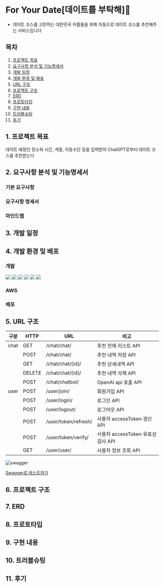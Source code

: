# For Your Date[데이트를 부탁해]👫
- 데이트 코스를 고민하는 대한민국 커플들을 위해 자동으로 데이트 코스를 추천해주는 서비스입니다

## 목차
1. [프로젝트 목표](#1-프로젝트-목표)
2. [요구사항 분석 및 기능명세서](#2-요구사항-분석-및-기능명세서)
3. [개발 일정](#3-개발-일정)
4. [개발 환경 및 배포](#4-개발-환경-및-배포)
5. [URL 구조](#5-URL-구조)
6. [프로젝트 구조](#6-개발-일정-및-프로젝트-구조)
7. [ERD](#7-ERD)
8. [프로토타입](#8-프로토타입)
9. [구현 내용](#9-구현-내용)
10. [트러블슈팅](#10-트러블슈팅)
11. [후기](#11-후기)

## 1. 프로젝트 목표
데이트 예정인 장소와 시간, 계절, 이동수단 등을 입력받아 ChatGPT로부터 데이트 코스를 추천받는다

## 2. 요구사항 분석 및 기능명세서
### 기본 요구사항

### 요구사항 명세서

### 마인드맵

## 3. 개발 일정

## 4. 개발 환경 및 배포

### 개발
<span><img src="https://img.shields.io/badge/-HTML5-E34F26?logo=HTML5&logoColor=white"/></span>
<span><img src="https://img.shields.io/badge/css3-1658a7?logo=css3&logoColor=white"/></span>
<span><img src="https://img.shields.io/badge/javascript-F7DF1E?logo=javascript&logoColr=white"/></span>
<span><img src="https://img.shields.io/badge/bootstrap-7952B3?logo=bootstrap&logoColor=white"/></span>
<span><img src="https://img.shields.io/badge/python-0769AD?logo=python&logoColor=white"/></span>
<span><img src="https://img.shields.io/badge/django-175339?logo=django&logoColor=white"/></span>

### AWS

### 배포


## 5. URL 구조

|구분|HTTP|URL|비고|
|---|---|---|---|
|chat|GET|/chat/chat/|추천 전체 리스트 API
||POST|/chat/chat/|추천 내역 저장 API
||GET|/chat/chat/{id}/|추천 상세내역 API
||DELETE|/chat/chat/{id}/|추천 내역 삭제 API
||POST|/chat/chatbot/|OpenAI api 호출 API
|user|POST|/user/join/|회원가입 API
||POST|/user/login/|로그인 API
||POST|/user/logout/|로그아웃 API
||POST|/user/token/refresh/|사용자 accessToken 갱신 API
||POST|/user/token/verify/|사용자 accessToken 유효성 검사 API
||GET|/user/user/|사용자 정보 조회 API
  
![swagger](https://github.com/Nam-Younghoon/for_your_date_front/assets/58909988/0ade1f8c-cec5-43bf-97ba-3b944380de68)

[Swagger로 테스트하기](https://api-for-your-date.kro.kr/api/schema/swagger-ui/)


## 6. 프로젝트 구조

## 7. ERD


## 8. 프로토타입


## 9. 구현 내용

## 10. 트러블슈팅

## 11. 후기